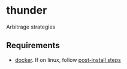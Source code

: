 # thunder

Arbitrage strategies


## Requirements
 - [docker](https://docs.docker.com/engine/install). If on linux, follow [post-install steps](https://docs.docker.com/engine/install/linux-postinstall/)
